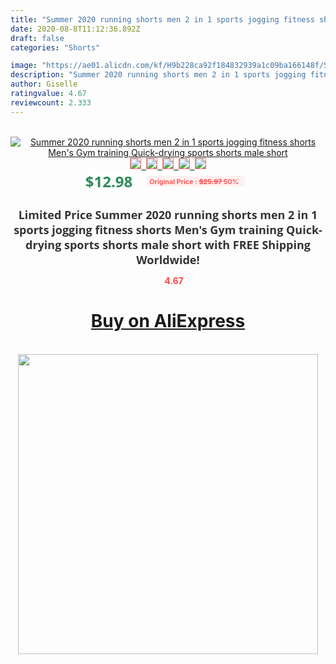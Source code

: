 ```yaml
---
title: "Summer 2020 running shorts men 2 in 1 sports jogging fitness shorts Men's Gym training Quick-drying sports shorts male short"
date: 2020-08-8T11:12:36.892Z
draft: false
categories: "Shorts"

image: "https://ae01.alicdn.com/kf/H9b228ca92f184832939a1c09ba166148f/Summer-2020-running-shorts-men-2-in-1-sports-jogging-fitness-shorts-Men-s-Gym-training.jpg"
description: "Summer 2020 running shorts men 2 in 1 sports jogging fitness shorts Men's Gym training Quick-drying sports shorts male short"
author: Giselle
ratingvalue: 4.67
reviewcount: 2.333
---
```

<br>
<div style="text-align: center;">
<a href="https://s.click.aliexpress.com/e/_98LSDJ" target="_blank" rel="nofollow noopener noreferrer"><img alt="Summer 2020 running shorts men 2 in 1 sports jogging fitness shorts Men's Gym training Quick-drying sports shorts male short" class="magnifier-image" src="https://ae01.alicdn.com/kf/H9b228ca92f184832939a1c09ba166148f/Summer-2020-running-shorts-men-2-in-1-sports-jogging-fitness-shorts-Men-s-Gym-training.jpg_640x640.jpg">
<br>
<img style="border:1px solid salmon" src="https://ae01.alicdn.com/kf/H9b228ca92f184832939a1c09ba166148f/Summer-2020-running-shorts-men-2-in-1-sports-jogging-fitness-shorts-Men-s-Gym-training.jpg_120x120.jpg">&nbsp;&nbsp;<img style="border:1px solid salmon" src="https://ae01.alicdn.com/kf/H13caa2490c7c4660802e000eb224bdf10/Summer-2020-running-shorts-men-2-in-1-sports-jogging-fitness-shorts-Men-s-Gym-training.jpg_120x120.jpg">&nbsp;&nbsp;<img style="border:1px solid salmon" src="https://ae01.alicdn.com/kf/H706ab669d1cb49c7988ae3aeca598ce1S/Summer-2020-running-shorts-men-2-in-1-sports-jogging-fitness-shorts-Men-s-Gym-training.jpg_120x120.jpg">&nbsp;&nbsp;<img style="border:1px solid salmon" src="https://ae01.alicdn.com/kf/Hfdd863b45e244a7c8a97a3aab44c0692Q/Summer-2020-running-shorts-men-2-in-1-sports-jogging-fitness-shorts-Men-s-Gym-training.jpg_120x120.jpg">&nbsp;&nbsp;<img style="border:1px solid salmon" src="https://ae01.alicdn.com/kf/Hf18741eced5c428e98b5ac714164999cM/Summer-2020-running-shorts-men-2-in-1-sports-jogging-fitness-shorts-Men-s-Gym-training.jpg_120x120.jpg"></a></div><br0>
<div style="text-align: center;"><span style="background-color: white; border: 0px; box-sizing: border-box; color: seagreen; display: inline-block; font-family: &quot;open sans&quot; , &quot;arial&quot; , &quot;helvetica&quot; , sans-serif , &quot;heiti&quot;; font-size: 24px; font-stretch: inherit; font-weight: 700; line-height: inherit; margin: 0px 10px 0px 0px; padding: 0px; vertical-align: middle;">$12.98 </span>
<span style="background: rgb(255 , 241 , 241); border-radius: 3px; border: 0px; box-sizing: border-box; color: #ff4747; display: inline-block; font-family: inherit; font-size: 12px; font-stretch: inherit; font-style: inherit; font-variant: inherit; font-weight: 600; line-height: inherit; margin: 0px; padding: 2px 5px; transform: scale(0.9); vertical-align: middle;">Original Price : <b style="text-decoration: line-through;">$25.97 </b> 50%&nbsp;&nbsp;</span></div>
<h1 style="color: #333333; display: inline-block; font-family: &quot;open sans&quot; , &quot;arial&quot; , &quot;helvetica&quot; , sans-serif , &quot;heiti&quot;; font-size: 18px; font-stretch: inherit; font-weight: 700; text-align: center;">Limited Price Summer 2020 running shorts men 2 in 1 sports jogging fitness shorts Men's Gym training Quick-drying sports shorts male short with FREE Shipping Worldwide!</h1>
<div style="color: #ff4747; text-align: center;">
<img src="https://4.bp.blogspot.com/-M0ZcTcb-5uY/XleCXlxnR4I/AAAAAAAAAEc/OrjgMkXV1oMQFaCRZj5HQwOCBcu3w1FegCPcBGAYYCw/s1600/star.png" style="height: 15px;">&nbsp;<b>4.67</b></div>
<div class="button_cont" align="center"><a class="buynow_a" href="https://s.click.aliexpress.com/e/_98LSDJ" target="_blank" rel="nofollow noopener noreferrer"><H1>Buy on AliExpress</H1></a></div><br>
<div class="separator" style="clear: both; text-align: center;">
<img src="https://lh3.googleusercontent.com/-pTy5HemUv9M/XlePHvY0dAI/AAAAAAAAAE4/0nX5iRUoIWY8eMW9Dpxeirr157OZliDIgCLcBGAsYHQ/s1600/badge.gif" width="480">
</div>
